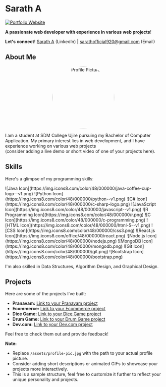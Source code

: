 # Sarath A

[![Portfolio Website](https://sarathofficial.vercel.app)](https://sarathofficial.vercel.app)

**A passionate web developer with experience in various web projects!**

**Let's connect!**   [Sarath A](https://www.linkedin.com/in/sarath-adukkadukkam) (LinkedIn) | sarathofficial920@gmail.com (Email)

## About Me

<p align="center">
  <img src="/assets/profile-pic.jpg" alt="Profile Picture" width="200" height="200" style="border-radius: 50%"> </p>

I am a student at SDM College Ujire pursuing my Bachelor of Computer Application. My primary interest lies in web development, and I have experience working on various web projects  
(consider adding a live demo or short video of one of your projects here).

## Skills

Here's a glimpse of my programming skills:

<div style="display: flex; flex-wrap: wrap; justify-content: space-around;">
  ![Java Icon](https://img.icons8.com/color/48/000000/java-coffee-cup-logo--v1.png)
  ![Python Icon](https://img.icons8.com/color/48/000000/python--v1.png)
  ![C# Icon](https://img.icons8.com/color/48/000000/c-sharp-logo.png)
  ![JavaScript Icon](https://img.icons8.com/color/48/000000/javascript--v1.png)
  ![R Programming Icon](https://img.icons8.com/color/48/000000/r.png)
  ![C Icon](https://img.icons8.com/color/48/000000/c-programming.png)
  ![HTML Icon](https://img.icons8.com/color/48/000000/html-5--v1.png)
  ![CSS Icon](https://img.icons8.com/color/48/000000/css3.png)
  ![React.js Icon](https://img.icons8.com/office/48/000000/react.png)
  ![Node.js Icon](https://img.icons8.com/color/48/000000/nodejs.png)
  ![MongoDB Icon](https://img.icons8.com/color/48/000000/mongodb.png)
  ![Git Icon](https://img.icons8.com/color/48/000000/git.png)
  ![Bootstrap Icon](https://img.icons8.com/color/48/000000/bootstrap.png)
</div>

I'm also skilled in Data Structures, Algorithm Design, and Graphical Design.

## Projects

Here are some of the projects I've built:

* **Pranavam:** [Link to your Pranavam project](https://saratha9.github.io/Pranavam/)
* **Ecommerce:** [Link to your Ecommerce project](https://saratha9.github.io/Move-It/)
* **Dice Game:** [Link to your Dice Game project](https://saratha9.github.io/Dice-Game/)
* **Drum Game:** [Link to your Drum Game project](https://saratha9.github.io/BeatMaster-Drum-Kit-Challenge/)
* **Dev.com:** [Link to your Dev.com project](https://saratha9.github.io/Dev.com/)

Feel free to check them out and provide feedback! 


**Note:**

* Replace `/assets/profile-pic.jpg` with the path to your actual profile picture.
* Consider adding short descriptions or animated GIFs to showcase your projects more interactively.
* This is a sample structure, feel free to customize it further to reflect your unique personality and projects.
